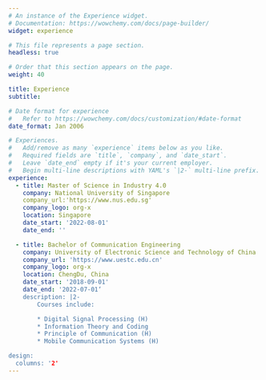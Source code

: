 ```yaml
---
# An instance of the Experience widget.
# Documentation: https://wowchemy.com/docs/page-builder/
widget: experience

# This file represents a page section.
headless: true

# Order that this section appears on the page.
weight: 40

title: Experience
subtitle:

# Date format for experience
#   Refer to https://wowchemy.com/docs/customization/#date-format
date_format: Jan 2006

# Experiences.
#   Add/remove as many `experience` items below as you like.
#   Required fields are `title`, `company`, and `date_start`.
#   Leave `date_end` empty if it's your current employer.
#   Begin multi-line descriptions with YAML's `|2-` multi-line prefix.
experience:
  - title: Master of Science in Industry 4.0
	company: National University of Singapore
	company_url:'https://www.nus.edu.sg'
	company_logo: org-x
	location: Singapore
	date_start: '2022-08-01'
	date_end: ''

  - title: Bachelor of Communication Engineering
	company: University of Electronic Science and Technology of China
	company_url: 'https://www.uestc.edu.cn'
	company_logo: org-x
	location: ChengDu, China
	date_start: '2018-09-01'
	date_end: '2022-07-01‘
	description: |2-
		Courses include:

		* Digital Signal Processing (H)
		* Information Theory and Coding
		* Principle of Communication (H)
		* Mobile Communication Systems (H)

design:
  columns: '2'
---
```

